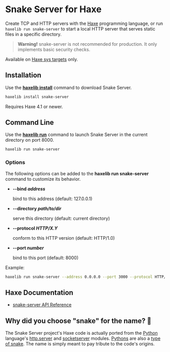 # Snake Server for Haxe

Create TCP and HTTP servers with the [Haxe](https://haxe.org/) programming language, or run `haxelib run snake-server` to start a local HTTP server that serves static files in a specific directory.

> **Warning!** snake-server is not recommended for production. It only implements basic security checks.

Available on [Haxe sys targets](https://haxe.org/manual/std-sys.html) only.

## Installation

Use the [**haxelib install**](https://lib.haxe.org/documentation/using-haxelib/#install) command to download Snake Server.

```sh
haxelib install snake-server
```

Requires Haxe 4.1 or newer.

## Command Line

Use the [**haxelib run**](https://lib.haxe.org/documentation/using-haxelib/#run) command to launch Snake Server in the current directory on port 8000.

```sh
haxelib run snake-server
```

### Options

The following options can be added to the **haxelib run snake-server** command to customize its behavior.

- **--bind _address_**

  bind to this address (default: 127.0.0.1)

- **--directory _path/to/dir_**

  serve this directory (default: current directory)

- **--protocol _HTTP/X.Y_**

  conform to this HTTP version (default: HTTP/1.0)

- **--port _number_**

  bind to this port (default: 8000)

Example:

```sh
haxelib run snake-server --address 0.0.0.0 --port 3000 --protocol HTTP/1.1 --directory www
```

## Haxe Documentation

- [snake-server API Reference](https://bowlerhatllc.github.io/snake-server/)

## Why did you choose "snake" for the name? 🐍

The Snake Server project's Haxe code is actually ported from the [Python](https://python.org/) language's [http.server](https://docs.python.org/3/library/http.server.html) and [socketserver](https://docs.python.org/3/library/socketserver.html) modules. [Pythons](<https://en.wikipedia.org/wiki/Python_(genus)>) are also a [type of snake](https://en.wikipedia.org/wiki/Snake). The name is simply meant to pay tribute to the code's origins.
